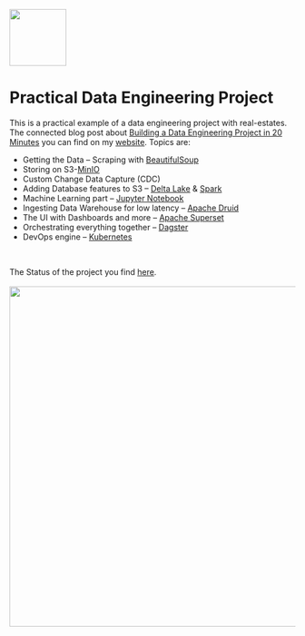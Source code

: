 <p align="left">
<a href="https://www.sspaeti.com/blog/category/data-engineering/" target="_blank"><img src="https://www.sspaeti.com/blog/wp-content/uploads/2017/06/sspaeti-a-only-logo_quadrat_transparent.png" height="100"/></a>
</p>

# Practical Data Engineering Project

This is a practical example of a data engineering project with real-estates. The connected blog post about [Building a Data Engineering Project in 20 Minutes](https://www.sspaeti.com/blog/data-engineering-project-in-twenty-minutes/) you can find on my [website](https://sspaeti.com). Topics are:
<br>
* Getting the Data – Scraping with [BeautifulSoup](https://www.crummy.com/software/BeautifulSoup/bs4/doc/)
* Storing on S3-[MinIO](https://min.io/)
* Custom Change Data Capture (CDC)
* Adding Database features to S3 – [Delta Lake](https://delta.io/) & [Spark](https://spark.apache.org/)
* Machine Learning part – [Jupyter Notebook](https://jupyter.org/)
* Ingesting Data Warehouse for low latency – [Apache Druid](https://druid.apache.org/)
* The UI with Dashboards and more – [Apache Superset](https://superset.apache.org/)
* Orchestrating everything together – [Dagster](https://dagster.io)
* DevOps engine – [Kubernetes](https://kubernetes.io/)
<br />

The Status of the project you find [here](https://github.com/orgs/sspaeti-com/projects/1).
<br /><br />
<img src="https://www.sspaeti.com/blog/wp-content/uploads/2018/06/sspaeti_com_todays_office_033.jpg" width="600">
